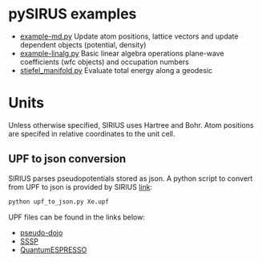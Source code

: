 # pySIRUS examples #

+ [example-md.py](example-md.py)       Update atom positions, lattice vectors and update dependent objects (potential, density)
+ [example-linalg.py](example-linalg.py)   Basic linear algebra operations  plane-wave coefficients (wfc objects) and occupation numbers
+ [stiefel\_manifold.py]([stiefel\_manifold.py) Evaluate total energy along a geodesic

# Units #
Unless otherwise specified, SIRIUS uses Hartree and Bohr. Atom positions are
specifed in relative coordinates to the unit cell.

## UPF to json conversion ##

SIRIUS parses pseudopotentials stored as json. A python script to convert from UPF to json is provided by SIRIUS [link](https://github.com/electronic-structure/SIRIUS/tree/master/apps/dft_loop):
```bash
python upf_to_json.py Xe.upf
```

UPF files can be found in the links below:
+ [pseudo-dojo](http://www.pseudo-dojo.org/)
+ [SSSP](http://www.pseudo-dojo.org/)
+ [QuantumESPRESSO](https://www.quantum-espresso.org/pseudopotentials/)
